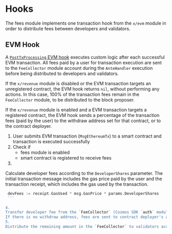 <!--
order: 5
-->

# Hooks

The fees module implements one transaction hook from the `x/evm` module in order to distribute fees between developers and validators.

## EVM Hook

A [`PostTxProcessing` EVM hook](https://docs.evmos.org/modules/evm/06_hooks.html) executes custom logic after each successful EVM transaction.
All fees paid by a user for transaction execution are sent to the `FeeCollector` module account during the `AnteHandler` execution before being distributed to developers and validators.

If the `x/revenue` module is disabled or the EVM transaction targets an unregistered contract, the EVM hook returns `nil`, without performing any actions.
In this case, 100% of the transaction fees remain in the `FeeCollector` module, to be distributed to the block proposer.

If the `x/revenue` module is enabled and a EVM transaction targets a registered contract, the EVM hook sends a percentage of the transaction fees (paid by the user) to the withdraw address set for that contract, or to the contract deployer.

1. User submits EVM transaction (`MsgEthereumTx`) to a smart contract and transaction is executed successfully
2. Check if
   * fees module is enabled
   * smart contract is registered to receive fees
3.
Calculate developer fees according to the `DeveloperShares` parameter.
The initial transaction message includes the gas price paid by the user and the transaction receipt, which includes the gas used by the transaction.

   ```go
    devFees := receipt.GasUsed * msg.GasPrice * params.DeveloperShares
    ```

4.
Transfer developer fee from the `FeeCollector` (Cosmos SDK `auth` module account) to the registered withdraw address for that contract.
If there is no withdraw address, fees are sent to contract deployer's address.
5.
Distribute the remaining amount in the `FeeCollector` to validators according to the [SDK  Distribution Scheme](https://docs.cosmos.network/main/modules/distribution#the-distribution-scheme).
